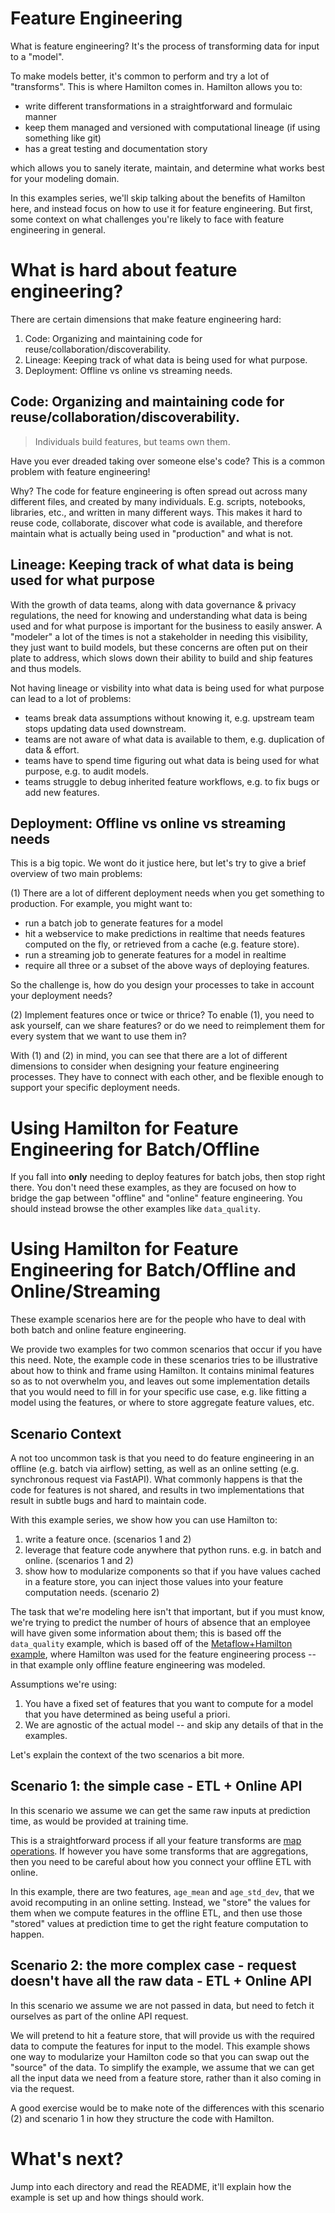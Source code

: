 # Feature Engineering

What is feature engineering? It's the process of transforming data for input to a "model".

To make models better, it's common to perform and try a lot of "transforms". This is where Hamilton comes in.
Hamilton allows you to:
* write different transformations in a straightforward and formulaic manner
* keep them managed and versioned with computational lineage (if using something like git)
* has a great testing and documentation story

which allows you to sanely iterate, maintain, and determine what works best for your modeling domain.

In this examples series, we'll skip talking about the benefits of Hamilton here, and instead focus on how to use it
for feature engineering. But first, some context on what challenges you're likely to face with feature engineering
in general.

# What is hard about feature engineering?
There are certain dimensions that make feature engineering hard:

1. Code: Organizing and maintaining code for reuse/collaboration/discoverability.
2. Lineage: Keeping track of what data is being used for what purpose.
3. Deployment: Offline vs online vs streaming needs.

## Code: Organizing and maintaining code for reuse/collaboration/discoverability.
> Individuals build features, but teams own them.

Have you ever dreaded taking over someone else's code? This is a common problem with feature engineering!

Why? The code for feature engineering is often spread out across many different files, and created by many individuals.
E.g. scripts, notebooks, libraries, etc., and written in many different ways. This makes it hard to reuse code,
collaborate, discover what code is available, and therefore maintain what is actually being used in "production" and
what is not.

## Lineage: Keeping track of what data is being used for what purpose
With the growth of data teams, along with data governance & privacy regulations, the need for knowing and understanding what
data is being used and for what purpose is important for the business to easily answer. A "modeler" a lot of the times
is not a stakeholder in needing this visibility, they just want to build models, but these concerns are often put on
their plate to address, which slows down their ability to build and ship features and thus models.

Not having lineage or visbility into what data is being used for what purpose can lead to a lot of problems:
 - teams break data assumptions without knowing it, e.g. upstream team stops updating data used downstream.
 - teams are not aware of what data is available to them, e.g. duplication of data & effort.
 - teams have to spend time figuring out what data is being used for what purpose, e.g. to audit models.
 - teams struggle to debug inherited feature workflows, e.g. to fix bugs or add new features.

## Deployment: Offline vs online vs streaming needs
This is a big topic. We wont do it justice here, but let's try to give a brief overview of two main problems:

(1) There are a lot of different deployment needs when you get something to production. For example, you might want to:
 - run a batch job to generate features for a model
 - hit a webservice to make predictions in realtime that needs features computed on the fly, or retrieved from a cache (e.g. feature store).
 - run a streaming job to generate features for a model in realtime
 - require all three or a subset of the above ways of deploying features.

So the challenge is, how do you design your processes to take in account your deployment needs?

(2) Implement features once or twice or thrice? To enable (1), you need to ask yourself, can we share features? or
do we need to reimplement them for every system that we want to use them in?

With (1) and (2) in mind, you can see that there are a lot of different dimensions to consider when designing your
feature engineering processes. They have to connect with each other, and be flexible enough to support your specific
deployment needs.

# Using Hamilton for Feature Engineering for Batch/Offline
If you fall into **only** needing to deploy features for batch jobs, then stop right there. You don't need these examples,
as they are focused on how to bridge the gap between "offline" and "online" feature engineering. You should instead
browse the other examples like `data_quality`.

# Using Hamilton for Feature Engineering for Batch/Offline and Online/Streaming
These example scenarios here are for the people who have to deal with both batch and online feature engineering.

We provide two examples for two common scenarios that occur if you have this need. Note, the example code in these
scenarios tries to be illustrative about how to think and frame using Hamilton. It contains minimal features so as to
not overwhelm you, and leaves out some implementation details that you would need to fill in for your specific use case,
e.g. like fitting a model using the features, or where to store aggregate feature values, etc.

## Scenario Context
A not too uncommon task is that you need to do feature engineering in an offline (e.g. batch via airflow)
setting, as well as an online setting (e.g. synchronous request via FastAPI). What commonly
happens is that the code for features is not shared, and results in two implementations
that result in subtle bugs and hard to maintain code.

With this example series, we show how you can use Hamilton to:

1. write a feature once. (scenarios 1 and 2)
2. leverage that feature code anywhere that python runs. e.g. in batch and online. (scenarios 1 and 2)
3. show how to modularize components so that if you have values cached in a feature store,
you can inject those values into your feature computation needs. (scenario 2)

The task that we're modeling here isn't that important, but if you must know, we're trying to predict the number of
hours of absence that an employee will have given some information about them; this is based off the `data_quality`
example, which is based off of the [Metaflow+Hamilton example](https://outerbounds.com/blog/developing-scalable-feature-engineering-dags/),
where Hamilton was used for the feature engineering process -- in that example only offline feature engineering was modeled.

Assumptions we're using:
1. You have a fixed set of features that you want to compute for a model that you have determined as being useful a priori.
2. We are agnostic of the actual model -- and skip any details of that in the examples.

Let's explain the context of the two scenarios a bit more.

## Scenario 1: the simple case - ETL + Online API
In this scenario we assume we can get the same raw inputs at prediction time, as would be provided at training time.

This is a straightforward process if all your feature transforms are [map operations](https://en.wikipedia.org/wiki/Map_(higher-order_function)).
If however you have some transforms that are aggregations, then you need to be careful about how you connect your offline
ETL with online.

In this example, there are two features, `age_mean` and `age_std_dev`, that we avoid recomputing in an online setting.
Instead, we "store" the values for them when we compute features in the offline ETL, and then use those "stored" values
at prediction time to get the right feature computation to happen.

## Scenario 2: the more complex case - request doesn't have all the raw data - ETL + Online API
In this scenario we assume we are not passed in data, but need to fetch it ourselves as part of the online API request.

We will pretend to hit a feature store, that will provide us with the required data to compute the features for
input to the model. This example shows one way to modularize your Hamilton code so that you can swap out the "source"
of the data. To simplify the example, we assume that we can get all the input data we need from a feature store, rather
than it also coming in via the request.

A good exercise would be to make note of the differences with this scenario (2) and scenario 1 in how they structure
the code with Hamilton.

# What's next?
Jump into each directory and read the README, it'll explain how the example is set up and how things should work.
